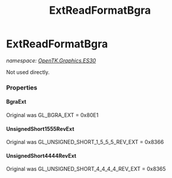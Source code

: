 ﻿---
title: ExtReadFormatBgra
---

# ExtReadFormatBgra
_namespace: [OpenTK.Graphics.ES30](N-OpenTK.Graphics.ES30.html)_

Not used directly.



### Properties

#### BgraExt
Original was GL_BGRA_EXT = 0x80E1
#### UnsignedShort1555RevExt
Original was GL_UNSIGNED_SHORT_1_5_5_5_REV_EXT = 0x8366
#### UnsignedShort4444RevExt
Original was GL_UNSIGNED_SHORT_4_4_4_4_REV_EXT = 0x8365

